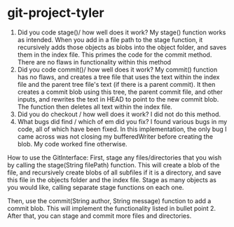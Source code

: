 # git-project-tyler
1. Did you code stage()/ how well does it work?
    My stage() function works as intended. When you add in a file path to the stage function, it recursively adds those objects as blobs into the object folder, and saves them in the index file. This primes the code for the commit method. There are no flaws in functionality within this method
2. Did you code commit()/ how well does it work?
    My commit() function has no flaws, and creates a tree file that uses the text within the index file and the parent tree file's text (if there is a parent commit). It then creates a commit blob using this tree, the parent commit file, and other inputs, and rewrites the text in HEAD to point to the new commit blob. The function then deletes all text within the index file.
3. Did you do checkout / how well does it work?
    I did not do this method.
4. What bugs did find / which of em did you fix?
    I found various bugs in my code, all of which have been fixed. In this implementation, the only bug I came across was not closing my bufferedWriter before creating the blob. My code worked fine otherwise. 

How to use the GitInterface:
First, stage any files/directories that you wish by calling the stage(String filePath) function. This will create a blob of the file, and recursively create blobs of all subfiles if it is a directory, and save this file in the objects folder and the index file. Stage as many objects as you would like, calling separate stage functions on each one.

Then, use the commit(String author, String message) function to add a commit blob. This will implement the functionality listed in bullet point 2. After that, you can stage and commit more files and directories. 